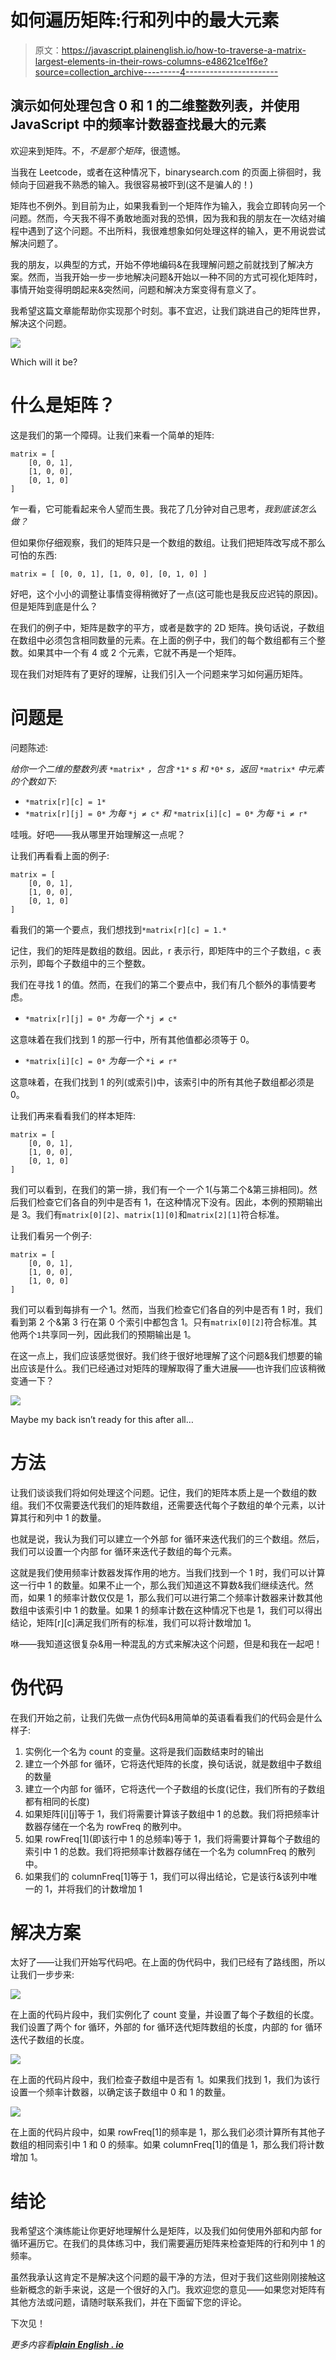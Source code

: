 # 如何遍历矩阵:行和列中的最大元素

> 原文：<https://javascript.plainenglish.io/how-to-traverse-a-matrix-largest-elements-in-their-rows-columns-e48621ce1f6e?source=collection_archive---------4----------------------->

## 演示如何处理包含 0 和 1 的二维整数列表，并使用 JavaScript 中的频率计数器查找最大的元素

欢迎来到矩阵。不，*不是那个矩阵*，很遗憾。

当我在 Leetcode，或者在这种情况下，binarysearch.com 的页面上徘徊时，我倾向于回避我不熟悉的输入。我很容易被吓到(这不是骗人的！)

矩阵也不例外。到目前为止，如果我看到一个矩阵作为输入，我会立即转向另一个问题。然而，今天我不得不勇敢地面对我的恐惧，因为我和我的朋友在一次结对编程中遇到了这个问题。不出所料，我很难想象如何处理这样的输入，更不用说尝试解决问题了。

我的朋友，以典型的方式，开始不停地编码&在我理解问题之前就找到了解决方案。然而，当我开始一步一步地解决问题&开始以一种不同的方式可视化矩阵时，事情开始变得明朗起来&突然间，问题和解决方案变得有意义了。

我希望这篇文章能帮助你实现那个时刻。事不宜迟，让我们跳进自己的矩阵世界，解决这个问题。

![](img/397d81c4959fb22fb85012948b88ecde.png)

Which will it be?

# 什么是矩阵？

这是我们的第一个障碍。让我们来看一个简单的矩阵:

```
matrix = [
    [0, 0, 1],
    [1, 0, 0],
    [0, 1, 0]
]
```

乍一看，它可能看起来令人望而生畏。我花了几分钟对自己思考，*我到底该怎么做？*

但如果你仔细观察，我们的矩阵只是一个数组的数组。让我们把矩阵改写成不那么可怕的东西:

```
matrix = [ [0, 0, 1], [1, 0, 0], [0, 1, 0] ]
```

好吧，这个小小的调整让事情变得稍微好了一点(这可能也是我反应迟钝的原因)。但是矩阵到底是什么？

在我们的例子中，矩阵是数字的平方，或者是数字的 2D 矩阵。换句话说，子数组在数组中必须包含相同数量的元素。在上面的例子中，我们的每个数组都有三个整数。如果其中一个有 4 或 2 个元素，它就不再是一个矩阵。

现在我们对矩阵有了更好的理解，让我们引入一个问题来学习如何遍历矩阵。

# 问题是

问题陈述:

*给你一个二维的整数列表* `*matrix*` *，包含* `*1*` *s 和* `*0*` *s，返回* `*matrix*` *中元素的个数如下:*

*   `*matrix[r][c] = 1*`
*   `*matrix[r][j] = 0*` *为每* `*j ≠ c*` *和* `*matrix[i][c] = 0*` *为每* `*i ≠ r*`

哇哦。好吧——我从哪里开始理解这一点呢？

让我们再看看上面的例子:

```
matrix = [
    [0, 0, 1],
    [1, 0, 0],
    [0, 1, 0]
]
```

看我们的第一个要点，我们想找到`*matrix[r][c] = 1.*`

记住，我们的矩阵是数组的数组。因此，r 表示行，即矩阵中的三个子数组，c 表示列，即每个子数组中的三个整数。

我们在寻找 1 的值。然而，在我们的第二个要点中，我们有几个额外的事情要考虑。

*   `*matrix[r][j] = 0*` *为每一个* `*j ≠ c*`

这意味着在我们找到 1 的那一行中，所有其他值都必须等于 0。

*   `*matrix[i][c] = 0*` *为每一个* `*i ≠ r*`

这意味着，在我们找到 1 的列(或索引)中，该索引中的所有其他子数组都必须是 0。

让我们再来看看我们的样本矩阵:

```
matrix = [
    [0, 0, 1],
    [1, 0, 0],
    [0, 1, 0]
]
```

我们可以看到，在我们的第一排，我们有一个*一个* 1(与第二个&第三排相同)。然后我们检查它们各自的列中是否有 1，在这种情况下没有。因此，本例的预期输出是 3。我们有`matrix[0][2]`、`matrix[1][0]`和`matrix[2][1]`符合标准。

让我们看另一个例子:

```
matrix = [
    [0, 0, 1],
    [1, 0, 0],
    [1, 0, 0]
]
```

我们可以看到每排有*一个* 1。然而，当我们检查它们各自的列中是否有 1 时，我们看到第 2 个&第 3 行在第 0 个索引中都包含 1。只有`matrix[0][2]`符合标准。其他两个`1`共享同一列，因此我们的预期输出是 1。

在这一点上，我们应该感觉很好。我们终于很好地理解了这个问题&我们想要的输出应该是什么。我们已经通过对矩阵的理解取得了重大进展——也许我们应该稍微变通一下？

![](img/b2c090f7d137de642ea210e8624665da.png)

Maybe my back isn’t ready for this after all…

# 方法

让我们谈谈我们将如何处理这个问题。记住，我们的矩阵本质上是一个数组的数组。我们不仅需要迭代我们的矩阵数组，还需要迭代每个子数组的单个元素，以计算其行和列中 1 的数量。

也就是说，我认为我们可以建立一个外部 for 循环来迭代我们的三个数组。然后，我们可以设置一个内部 for 循环来迭代子数组的每个元素。

这就是我们使用频率计数器发挥作用的地方。当我们找到一个 1 时，我们可以计算这一行中 1 的数量。如果不止一个，那么我们知道这不算数&我们继续迭代。然而，如果 1 的频率计数仅仅是 1，那么我们可以进行第二个频率计数器来计数其他数组中该索引中 1 的数量。如果 1 的频率计数在这种情况下也是 1，我们可以得出结论，矩阵[r][c]满足我们所有的标准，我们可以将计数增加 1。

咻——我知道这很复杂&用一种混乱的方式来解决这个问题，但是和我在一起吧！

# 伪代码

在我们开始之前，让我们先做一点伪代码&用简单的英语看看我们的代码会是什么样子:

1.  实例化一个名为 count 的变量。这将是我们函数结束时的输出
2.  建立一个外部 for 循环，它将迭代矩阵的长度，换句话说，就是数组中子数组的数量
3.  建立一个内部 for 循环，它将迭代一个子数组的长度(记住，我们所有的子数组都有相同的长度)
4.  如果矩阵[i][j]等于 1，我们将需要计算该子数组中 1 的总数。我们将把频率计数器存储在一个名为 rowFreq 的散列中。
5.  如果 rowFreq[1](即该行中 1 的总频率)等于 1，我们将需要计算每个子数组的索引中 1 的总数。我们将把频率计数器存储在一个名为 columnFreq 的散列中。
6.  如果我们的 columnFreq[1]等于 1，我们可以得出结论，它是该行&该列中唯一的 1，并将我们的计数增加 1

# 解决方案

太好了——让我们开始写代码吧。在上面的伪代码中，我们已经有了路线图，所以让我们一步步来:

![](img/85eb1df1e2c29b1555b87054db1d62d3.png)

在上面的代码片段中，我们实例化了 count 变量，并设置了每个子数组的长度。我们设置了两个 for 循环，外部的 for 循环迭代矩阵数组的长度，内部的 for 循环迭代子数组的长度。

![](img/7b6f1db6a121bf3f054a2096c7dc71dc.png)

在上面的代码片段中，我们检查子数组中是否有 1。如果我们找到 1，我们为该行设置一个频率计数器，以确定该子数组中 0 和 1 的数量。

![](img/0f133c355d2e7926ba6240046c3775be.png)

在上面的代码片段中，如果 rowFreq[1]的频率是 1，那么我们必须计算所有其他子数组的相同索引中 1 和 0 的频率。如果 columnFreq[1]的值是 1，那么我们将计数增加 1。

# 结论

我希望这个演练能让你更好地理解什么是矩阵，以及我们如何使用外部和内部 for 循环遍历它。在我们的具体练习中，我们需要遍历矩阵来检查矩阵的行和列中 1 的频率。

虽然我承认这肯定不是解决这个问题的最干净的方法，但对于我们这些刚刚接触这些新概念的新手来说，这是一个很好的入门。我欢迎您的意见——如果您对矩阵有其他方法或问题，请随时联系我们，并在下面留下您的评论。

下次见！

*更多内容看*[***plain English . io***](http://plainenglish.io)
